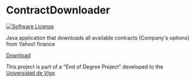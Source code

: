 # ContractDownloader
[![Software License](https://img.shields.io/badge/license-MIT-brightgreen.svg?style=flat-square)](LICENSE)

Java application that downloads all available contracts (Company's options) from Yahoo! finance

[Download](https://github.com/yrodrigez/ContractDownloader/raw/master/target/ContractDownloader-1.0.jar)

This project is part of a "End of Degree Project" developed to the [Universidad de Vigo](http://www.uvigo.gal/uvigo_en/index.html)
